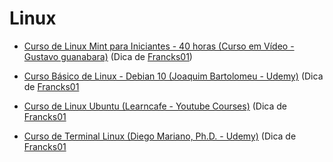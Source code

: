 # Linux

- [Curso de Linux Mint para Iniciantes - 40 horas (Curso em Vídeo - Gustavo guanabara)](https://www.cursoemvideo.com/curso/linux/) (Dica de [Francks01](https://github.com/Francks01))

- [Curso Básico de Linux - Debian 10 (Joaquim Bartolomeu - Udemy)](https://www.udemy.com/course/curso-basico-de-linux-debian-10/) (Dica de [Francks01](https://github.com/Francks01)

- [Curso de Linux Ubuntu (Learncafe - Youtube Courses)](https://www.learncafe.com/cursos/curso-de-linux-ubuntu) (Dica de [Francks01](https://github.com/Francks01)

- [Curso de Terminal Linux (Diego Mariano, Ph.D. - Udemy)](https://www.udemy.com/course/terminal-de-comandos-linux/) (Dica de [Francks01](https://github.com/Francks01)







